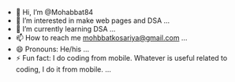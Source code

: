 - 👋 Hi, I’m @Mohabbat84
- 👀 I’m interested in make web pages and DSA ...
- 🌱 I’m currently learning DSA ...
- 📫 How to reach me mohbbatkosariya@gmail.com ...
- 😄 Pronouns: He/his ...
- ⚡ Fun fact: I do coding from mobile. Whatever is useful related to coding, I do it from mobile. ...

<!---
Mohabbat84/Mohabbat84 is a ✨ special ✨ repository because its `README.md` (this file) appears on your GitHub profile.
You can click the Preview link to take a look at your changes.
--->
